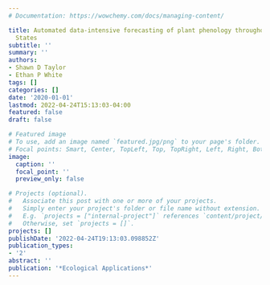 ```yaml
---
# Documentation: https://wowchemy.com/docs/managing-content/

title: Automated data-intensive forecasting of plant phenology throughout the United
  States
subtitle: ''
summary: ''
authors:
- Shawn D Taylor
- Ethan P White
tags: []
categories: []
date: '2020-01-01'
lastmod: 2022-04-24T15:13:03-04:00
featured: false
draft: false

# Featured image
# To use, add an image named `featured.jpg/png` to your page's folder.
# Focal points: Smart, Center, TopLeft, Top, TopRight, Left, Right, BottomLeft, Bottom, BottomRight.
image:
  caption: ''
  focal_point: ''
  preview_only: false

# Projects (optional).
#   Associate this post with one or more of your projects.
#   Simply enter your project's folder or file name without extension.
#   E.g. `projects = ["internal-project"]` references `content/project/deep-learning/index.md`.
#   Otherwise, set `projects = []`.
projects: []
publishDate: '2022-04-24T19:13:03.098852Z'
publication_types:
- '2'
abstract: ''
publication: '*Ecological Applications*'
---
```

